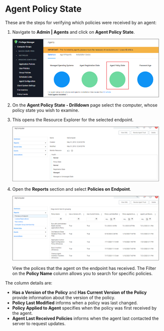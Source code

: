 [title]: # (Agent Policy State)
[tags]: # (agent)
[priority]: # (2)
# Agent Policy State

These are the steps for verifying which policies were received by an agent:

1. Navigate to __Admin | Agents__ and click on __Agent Policy State__.

   ![overview](images/policy-state/agent-policy-state-1.png "Agents overview")
1. On the __Agent Policy State - Drilldown__ page select the computer, whose policy state you wish to examine.
1. This opens the Resource Explorer for the selected endpoint.

   ![resource explorer](images/policy-state/agent-policy-state-2.png "Resource Explorer for selected computer")
1. Open the __Reports__ section and select __Policies on Endpoint__.

   ![Report](images/policy-state/agent-policy-state-3.png "Policy on Endpoints report")

   View the polices that the agent on the endpoint has received. The Filter on the __Policy Name__ column allows you to search for specific policies.

The column details are: 

* __Has a Version of the Policy__ and __Has Current Version of the Policy__ provide information about the version of the policy.
* __Policy Last Modified__ informs when a policy was last changed.
* __Policy Applied to Agent__ specifies when the policy was first received by the agent.
* __Agent Last Received Policies__ informs when the agent last contacted the server to request updates.
